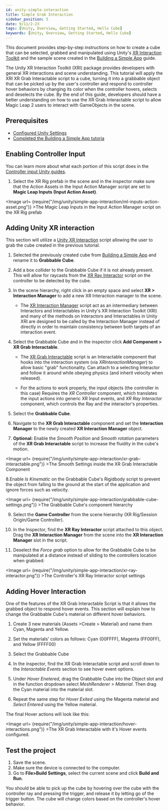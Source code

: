 ```yaml
---
id: unity-simple-interaction
title: Simple Grab Interaction
sidebar_position: 5
date: 9/11/2-23
tags: [Unity, Overview, Getting Started, Hello Cube]
keywords: [Unity, Overview, Getting Started, Hello Cube]
---
```


This document provides step-by-step instructions on how to create a cube that can be selected, grabbed and manipulated using Unity's [XR Interaction Toolkit](https://docs.unity3d.com/Packages/com.unity.xr.interaction.toolkit@2.4/manual/index.html) and the sample scene created in the [Building a Simple App](/versioned_docs/version-31-Aug-2023/guides/unity/getting-started/unity-building-simple-app.md) guide.

The Unity XR Interaction Toolkit (XRI) package provides developers with general XR interactions and scene understanding. This tutorial will apply the XRI XR Grab Interactable script to a cube, turning it into a grabbable object that can be picked up by the user's controller and respond to controller hover behaviors by changing its color when the controller hovers, selects and deselects the cube. By the end of this guide, developers should have a better understanding on how to use the XR Grab Interactable script to allow Magic Leap 2 users to interact with GameObjects in the scene.

## Prerequisites

- [Configured Unity Settings](/versioned_docs/version-31-Aug-2023/guides/unity/getting-started/configure-unity-settings.md)
- [Completed the Building a Simple App tutoria](/versioned_docs/version-31-Aug-2023/guides/unity/getting-started/unity-building-simple-app.md)

## Enabling Controller Input

You can learn more about what each portion of this script does in the [Controller input Unity guides](docs/guides/unity/input/controller/controller-overview.md).

1. Select the XR Rig prefab in the scene and in the inspector make sure that the Action Assets in the Input Action Manager script are set to **Magic Leap Inputs (Input Action Asset)**.

<Image url= {require("/img/unity/simple-app-interaction/ml-inputs-action-asset.png")} >The Magic Leap Inputs in the Input Action Manager script on the XR Rig prefab </Image>

## Adding Unity XR interaction

This section will utilize a [Unity XR Interaction](https://docs.unity3d.com/Packages/com.unity.xr.interaction.toolkit@2.4/manual/index.html) script allowing the user to grab the cube created in the previous tutorial.

1. Selected the previously created cube from [Building a Simple App](/versioned_docs/version-31-Aug-2023/guides/unity/getting-started/unity-building-simple-app.md) and rename it to **Grabbable Cube**.

2. Add a box collider to the Grabbable Cube if it is not already present. This will allow for raycasts from the [XR Ray Interactor](https://docs.unity3d.com/Packages/com.unity.xr.interaction.toolkit@2.0/manual/xr-ray-interactor.html) script on the controller to be detected by the cube.

3. In the scene hierarchy, right click in an empty space and select **XR > Interaction Manager** to add a new XR Interaction manager to the scene.

    - The [XR Interaction Manager](https://docs.unity3d.com/Packages/com.unity.xr.interaction.toolkit@2.0/manual/xr-interaction-manager.html#:~:text=The%20Interaction%20Manager%20acts%20as,set%20of%20Interactors%20and%20Interactables.) script act as an intermediary between Interactors and Interactables in Unity's XR Interaction Toolkit (XRI) and many of the methods on Interactors and Interactables in Unity XRI are designed to be called by the Interaction Manager instead of directly in order to maintain consistency between both targets of an interaction event.

4. Select the Grabbable Cube and in the inspector click **Add Component > XR Grab Interactable**.

    - The [XR Grab Interactable](https://docs.unity3d.com/Packages/com.unity.xr.interaction.toolkit@2.0/manual/xr-grab-interactable.html) script is an Interactable component that hooks into the interaction system (via *XRInteractionManager*) to allow basic "grab" functionality. Can attach to a selecting Interactor and follow it around while obeying physics (and inherit velocity when released).

    - For the actions to work properly, the input objects (the controller in this case) Requires the *XR Controller* component, which translates the input actions into generic XR Input events, and *XR Ray Interactor* component, which controls the Ray and the interactor's properties.

5. Select the **Grabbable Cube**.

6. Navigate to the **XR Grab Interactable** component and set the **Interaction Manager** to the newly created **XR Interaction Manager** object.

7. **Optional:** Enable the *Smooth Position* and *Smooth rotation* parameters of the **XR Grab Interactable** script to increase the fluidity in the cube's motion.

<Image url= {require("/img/unity/simple-app-interaction/xr-grab-interactable.png")} >The Smooth Settings inside the XR Grab Interactable Component </Image>

8.Enable *Is Kinematic* on the Grabbable Cube's Rigidbody script to prevent the object from falling to the ground at the start of the application and ignore forces such as velocity.

<Image url= {require("/img/unity/simple-app-interaction/grabbable-cube-settings.png")} >The Grabbable Cube's component hierarchy</Image>

9. Select the **Game Controller** from the scene hierarchy (XR Rig/Session Origin/Game Controller).

10. In the Inspector, find the **XR Ray Interactor** script attached to this object. Drag the **XR Interaction Manager** from the scene into the **XR Interaction Manager** slot in the script.
11. Deselect the *Force grab* option to allow for the Grabbable Cube to be manipulated at a distance instead of sliding to the controllers location when grabbed:

<Image url= {require("/img/unity/simple-app-interaction/xr-ray-interactor.png")} >The Controller's XR Ray Interactor script settings</Image>

## Adding Hover Interaction

One of the features of the XR Grab Interactable Script is that it allows the grabbed object to respond hover events. This section will explain how to change the Grabbable Cube's material on different hover behaviors.

1. Create 3 new materials (Assets >Create > Material) and name them Cyan, Magenta and Yellow.

2. Set the materials' colors as follows: Cyan (00FFFF), Magenta (FF00FF), and Yellow (FFFF00)

3. Select the Grabbable Cube

4. In the inspector, find the XR Grab Interactable script and scroll down to the *Interactable Events* section to see hover event options.

5. Under *Hover Enetered*, drag the Grabbable Cube into the Object slot and in the function dropdown select *MeshRenderer > Material*. Then drag the Cyan material into the material slot.

6. Repeat the same step for *Hover Exited* using the Magenta material and *Select Entered* using the Yellow material.

The final Hover actions will look like this:

<Image url= {require("/img/unity/simple-app-interaction/hover-interactions.png")} >The XR Grab Interactable with it's Hover events configured.</Image>

## Test the project

1. Save the scene.
2. Make sure the device is connected to the computer.
3. Go to **File>Build Settings**, select the current scene and click **Build and Run**.

You should be able to pick up the cube by hovering over the cube with the controller ray and pressing the trigger, and release it by letting go of the trigger button. The cube will change colors based on the controller's hover behavior.

